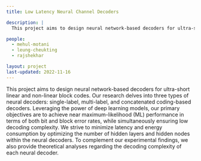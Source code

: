 ```yaml
---
title: Low Latency Neural Channel Decoders

description: |
  This project aims to design neural network-based decoders for ultra-short linear and non-linear block codes.

people:
  - mehul-motani
  - leung-cheukting
  - rajshekhar

layout: project
last-updated: 2022-11-16
---
```


This project aims to design neural network-based decoders for ultra-short linear and non-linear block codes. Our research delves into three types of neural decoders: single-label, multi-label, and concatenated coding-based decoders. Leveraging the power of deep learning models, our primary objectives are to achieve near maximum-likelihood (ML) performance in terms of both bit and block error rates, while simultaneously ensuring low decoding complexity. We strive to minimize latency and energy consumption by optimizing the number of hidden layers and hidden nodes within the neural decoders. To complement our experimental findings, we also provide theoretical analyses regarding the decoding complexity of each neural decoder.
